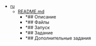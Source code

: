 - <a href = "E:\Node_projects\Node_Way\Education\Timur_Video_Node.js\part_7\InversionOfControl-master\interfaceWrapper\ru\cat.ru\dir.ru.md">ru</a>
    - <a href = "E:\Node_projects\Node_Way\Education\Timur_Video_Node.js\part_7\InversionOfControl-master\interfaceWrapper\ru\README.md">README.md</a>
        - *## Описание
        - *## Файлы
        - *## Запуск
        - *## Задание
        - *## Дополнительные задания

